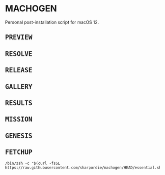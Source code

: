 # MACHOGEN

Personal post-installation script for macOS 12.

## <samp>PREVIEW</samp>
## <samp>RESOLVE</samp>
## <samp>RELEASE</samp>
## <samp>GALLERY</samp>
## <samp>RESULTS</samp>
## <samp>MISSION</samp>
## <samp>GENESIS</samp>
## <samp>FETCHUP</samp>

```shell
/bin/zsh -c "$(curl -fsSL https://raw.githubusercontent.com/sharpordie/machogen/HEAD/essential.sh)"
```
